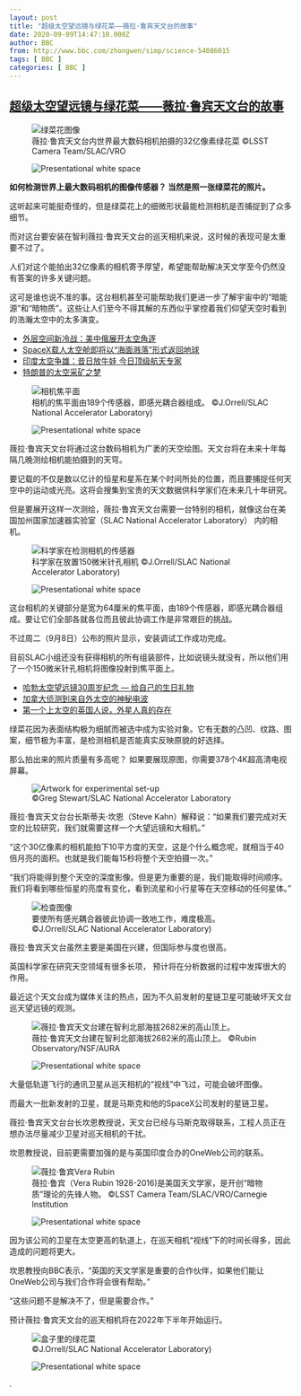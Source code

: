 ```yaml
---
layout: post
title: "超级太空望远镜与绿花菜——薇拉·鲁宾天文台的故事"
date: 2020-09-09T14:47:10.000Z
author: BBC
from: http://www.bbc.com/zhongwen/simp/science-54086015
tags: [ BBC ]
categories: [ BBC ]
---
```

<!--1599662830000-->
[超级太空望远镜与绿花菜——薇拉·鲁宾天文台的故事](http://www.bbc.com/zhongwen/simp/science-54086015)
------

<div>
<figure><img alt="绿菜花图像" src="https://ichef.bbci.co.uk/news/600/cpsprodpb/10227/production/_114278066_50276522908_7a9ed8756f_o.jpg" referrerpolicy="no-referrer"><br><figcaption>薇拉·鲁宾天文台内世界最大数码相机拍摄的32亿像素绿花菜 ©LSST Camera Team/SLAC/VRO</figcaption></figure><figure><img alt="Presentational white space" src="https://ichef.bbci.co.uk/news/600/cpsprodpb/17B75/production/_105914179_blank_white_space-nc.png" referrerpolicy="no-referrer"><br><figcaption></figcaption></figure><p class="story-body__introduction"><strong>如何检测世界上最大数码相机的图像传感器？ 当然是照一张绿菜花的照片。 </strong></p><p>这听起来可能挺奇怪的，但是绿菜花上的细微形状最能检测相机是否捕捉到了众多细节。</p><p>而对这台要安装在智利薇拉·鲁宾天文台的巡天相机来说，这时候的表现可是太重要不过了。 </p><p>人们对这个能拍出32亿像素的相机寄予厚望，希望能帮助解决天文学至今仍然没有答案的许多关键问题。</p><p>这可是谁也说不准的事。这台相机甚至可能帮助我们更进一步了解宇宙中的“暗能源”和“暗物质”。这些让人们至今不得其解的东西似乎掌控着我们仰望天空时看到的浩瀚太空中的太多演变。 </p><ul class="story-body__unordered-list"><li class="story-body__list-item"><a href="http://www.bbc.com/zhongwen/simp/world-52594720" class="story-body__link">外层空间新冷战：美中俄展开太空角逐</a></li><li class="story-body__list-item"><a href="http://www.bbc.com/zhongwen/simp/science-53627910" class="story-body__link">SpaceX载人太空舱即将以“海面溅落”形式返回地球</a></li><li class="story-body__list-item"><a href="http://www.bbc.com/zhongwen/simp/world-48626089" class="story-body__link">印度太空争雄：昔日放牛娃 今日顶级航天专家</a></li><li class="story-body__list-item"><a href="http://www.bbc.com/zhongwen/simp/world-52267526" class="story-body__link">特朗普的太空采矿之梦</a></li></ul><figure><img alt="相机焦平面" src="https://ichef.bbci.co.uk/news/600/cpsprodpb/69CF/production/_114278072_50212775448_b2115d7d01_o.jpg" referrerpolicy="no-referrer"><br><figcaption>相机的焦平面由189个传感器，即感光耦合器组成。 ©J.Orrell/SLAC National Accelerator Laboratory)</figcaption></figure><figure><img alt="Presentational white space" src="https://ichef.bbci.co.uk/news/600/cpsprodpb/17B75/production/_105914179_blank_white_space-nc.png" referrerpolicy="no-referrer"><br><figcaption></figcaption></figure><p>薇拉·鲁宾天文台将通过这台数码相机为广袤的天空绘图。天文台将在未来十年每隔几晚测绘相机能拍摄到的天穹。</p><p>要记载的不仅是数以亿计的恒星和星系在某个时间所处的位置，而且要捕捉任何天空中的运动或光亮。这将会搜集到宝贵的天文数据供科学家们在未来几十年研究。</p><p>但是要展开这样一次测绘，薇拉·鲁宾天文台需要一台特别的相机，就像这台在美国加州国家加速器实验室（SLAC National Accelerator Laboratory） 内的相机。</p><figure><img alt="科学家在检测相机的传感器" src="https://ichef.bbci.co.uk/news/600/cpsprodpb/90DF/production/_114278073_50256117891_e9ef4d9ba7_o.jpg" referrerpolicy="no-referrer"><br><figcaption>科学家在放置150微米针孔相机 ©J.Orrell/SLAC National Accelerator Laboratory)</figcaption></figure><figure><img alt="Presentational white space" src="https://ichef.bbci.co.uk/news/600/cpsprodpb/17B75/production/_105914179_blank_white_space-nc.png" referrerpolicy="no-referrer"><br><figcaption></figcaption></figure><p>这台相机的关键部分是宽为64厘米的焦平面，由189个传感器，即感光耦合器组成。要让它们全部各就各位而且彼此协调工作是非常艰巨的挑战。</p><p>不过周二（9月8日）公布的照片显示，安装调试工作成功完成。</p><p>目前SLAC小组还没有获得相机的所有组装部件，比如说镜头就没有，所以他们用了一个150微米针孔相机将图像投射到焦平面上。</p><ul class="story-body__unordered-list"><li class="story-body__list-item"><a href="http://www.bbc.com/zhongwen/simp/science-52432683" class="story-body__link">哈勃太空望远镜30周岁纪念 — 给自己的生日礼物</a></li><li class="story-body__list-item"><a href="http://www.bbc.com/zhongwen/simp/science-46820198" class="story-body__link">加拿大侦测到来自外太空的神秘电波</a></li><li class="story-body__list-item"><a href="http://www.bbc.com/zhongwen/simp/uk-51003909" class="story-body__link">第一个上太空的英国人说，外星人真的存在</a></li></ul><p>绿菜花因为表面结构极为细腻而被选中成为实验对象。它有无数的凸凹、纹路、图案，细节极为丰富，是检测相机是否能真实反映原貌的好选择。</p><p>那么拍出来的照片质量有多高呢？ 如果要展现原图，你需要378个4K超高清电视屏幕。</p><figure><img alt="Artwork for experimental set-up" src="https://ichef.bbci.co.uk/news/600/cpsprodpb/17757/production/_114278069_lsst_focal_plane_leadart_final.jpg" referrerpolicy="no-referrer"><br><figcaption> ©Greg Stewart/SLAC National Accelerator Laboratory</figcaption></figure><p>薇拉·鲁宾天文台台长斯蒂夫·坎恩（Steve Kahn）解释说：“如果我们要完成对天空的比较研究，我们就需要这样一个大望远镜和大相机。”</p><p>“这个30亿像素的相机能拍下10平方度的天空，这是个什么概念呢，就相当于40倍月亮的面积。也就是我们能每15秒将整个天空拍摄一次。”</p><p>“我们将能得到整个天空的深度影像。但是更为重要的是，我们能取得时间顺序。我们将看到哪些恒星的亮度有变化，看到流星和小行星等在天空移动的任何星体。”</p><figure><img alt="检查图像" src="https://ichef.bbci.co.uk/news/600/cpsprodpb/1BAF/production/_114278070_50255452013_5c4cc92037_o.jpg" referrerpolicy="no-referrer"><br><figcaption>要使所有感光耦合器彼此协调一致地工作，难度极高。 ©J.Orrell/SLAC National Accelerator Laboratory)</figcaption></figure><p>薇拉·鲁宾天文台虽然主要是美国在兴建，但国际参与度也很高。</p><p>英国科学家在研究天空领域有很多长项， 预计将在分析数据的过程中发挥很大的作用。</p><p>最近这个天文台成为媒体关注的热点，因为不久前发射的星链卫星可能破坏天文台巡天望远镜的观测。</p><figure><img alt="薇拉·鲁宾天文台建在智利北部海拔2682米的高山顶上。" src="https://ichef.bbci.co.uk/news/600/cpsprodpb/B407/production/_114278064_tma-support-installation.jpg" referrerpolicy="no-referrer"><br><figcaption>薇拉·鲁宾天文台建在智利北部海拔2682米的高山顶上。 ©Rubin Observatory/NSF/AURA</figcaption></figure><figure><img alt="Presentational white space" src="https://ichef.bbci.co.uk/news/600/cpsprodpb/17B75/production/_105914179_blank_white_space-nc.png" referrerpolicy="no-referrer"><br><figcaption></figcaption></figure><p>大量低轨道飞行的通讯卫星从巡天相机的“视线”中飞过，可能会破坏图像。</p><p>而最大一批新发射的卫星，就是马斯克和他的SpaceX公司发射的星链卫星。</p><p>薇拉·鲁宾天文台台长坎恩教授说，天文台已经与马斯克取得联系，工程人员正在想办法尽量减少卫星对巡天相机的干扰。</p><p>坎恩教授说，目前更需要加强的是与英国印度合办的OneWeb公司的联系。</p><figure><img alt="薇拉·鲁宾Vera Rubin" src="https://ichef.bbci.co.uk/news/600/cpsprodpb/DEFF/production/_114278075_50277355322_cac6a84c0d_o.jpg" referrerpolicy="no-referrer"><br><figcaption>薇拉·鲁宾（Vera Rubin 1928-2016)是美国天文学家，是开创“暗物质”理论的先锋人物。 ©LSST Camera Team/SLAC/VRO/Carnegie Institution</figcaption></figure><figure><img alt="Presentational white space" src="https://ichef.bbci.co.uk/news/600/cpsprodpb/17B75/production/_105914179_blank_white_space-nc.png" referrerpolicy="no-referrer"><br><figcaption></figcaption></figure><p>因为该公司的卫星在太空更高的轨道上，在巡天相机“视线”下的时间长得多，因此造成的问题将更大。</p><p>坎恩教授向BBC表示，“英国的天文学家是重要的合作伙伴，如果他们能让OneWeb公司与我们合作将会很有帮助。”</p><p>“这些问题不是解决不了，但是需要合作。”</p><p>预计薇拉·鲁宾天文台的巡天相机将在2022年下半年开始运行。 </p><figure><img alt="盒子里的绿花菜" src="https://ichef.bbci.co.uk/news/600/cpsprodpb/12D1F/production/_114278077_50256412087_a226014564_o.jpg" referrerpolicy="no-referrer"><br><figcaption> ©J.Orrell/SLAC National Accelerator Laboratory)</figcaption></figure><figure><img alt="Presentational white space" src="https://ichef.bbci.co.uk/news/600/cpsprodpb/17B75/production/_105914179_blank_white_space-nc.png" referrerpolicy="no-referrer"><br><figcaption></figcaption></figure><p class="story-body__introduction">.</p>
</div>
